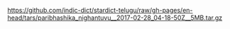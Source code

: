 https://github.com/indic-dict/stardict-telugu/raw/gh-pages/en-head/tars/paribhashika_nighantuvu__2017-02-28_04-18-50Z__5MB.tar.gz  
